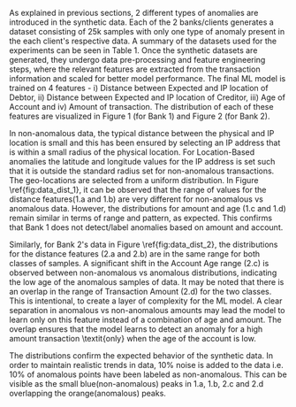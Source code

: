 As explained in previous sections, 2 different types of anomalies are introduced in the synthetic data. Each of the 2 banks/clients generates a dataset consisting of 25k samples with only one type of anomaly present in the each client's respective data. A summary of the datasets used for the experiments can be seen in Table 1. Once the synthetic datasets are generated, they undergo data pre-processing and feature engineering steps, where the relevant features are extracted from the transaction information and scaled for better model performance. The final ML model is trained on 4 features - i) Distance between Expected and IP location of Debtor, ii) Distance between Expected and IP location of Creditor, iii) Age of Account and iv) Amount of transaction. The distribution of each of these features are visualized in Figure 1 (for Bank 1) and  Figure 2 (for Bank 2). 

In non-anomalous data, the typical distance between the physical and IP location is small and this has been ensured by selecting an IP address that is within a small radius of the physical location. For Location-Based anomalies the latitude and longitude values for the IP address is set such that it is outside the standard radius set for non-anomalous transactions. The geo-locations are selected from a uniform distribution. In Figure \ref{fig:data_dist_1}, it can be observed that the range of values for the distance features(1.a and 1.b) are very different for non-anomalous vs anomalous data. However, the distributions for amount and age (1.c and 1.d) remain similar in terms of range and pattern, as expected.  This confirms that Bank 1 does not detect/label anomalies based on amount and account.

Similarly, for Bank 2's data in Figure \ref{fig:data_dist_2}, the distributions for the distance features (2.a and 2.b) are in the same range for both classes of samples. A significant shift in the Account Age range (2.c) is observed between non-anomalous vs anomalous distributions, indicating the low age of the anomalous samples of data. It may be noted that there is an overlap in the range of Transaction Amount (2.d) for the two classes. This is intentional, to create a layer of complexity for the ML model. A clear separation in anomalous vs non-anomalous amounts may lead the model to learn only on this feature instead of a combination of age and amount. The overlap ensures that the model learns to detect an anomaly for a high amount transaction \textit{only} when the age of the account is low.

The distributions confirm the expected behavior of the synthetic data. In order to maintain realistic trends in data, 10\% noise is added to the data i.e. 10\% of anomalous points have been labeled as non-anomalous. This can be visible as the small blue(non-anomalous) peaks in 1.a, 1.b, 2.c and 2.d overlapping the orange(anomalous) peaks.
